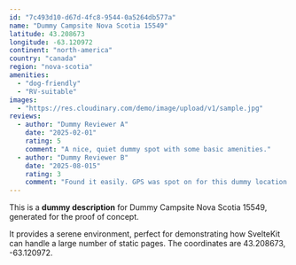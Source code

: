 ```yaml
---
id: "7c493d10-d67d-4fc8-9544-0a5264db577a"
name: "Dummy Campsite Nova Scotia 15549"
latitude: 43.208673
longitude: -63.120972
continent: "north-america"
country: "canada"
region: "nova-scotia"
amenities:
  - "dog-friendly"
  - "RV-suitable"
images:
  - "https://res.cloudinary.com/demo/image/upload/v1/sample.jpg"
reviews:
  - author: "Dummy Reviewer A"
    date: "2025-02-01"
    rating: 5
    comment: "A nice, quiet dummy spot with some basic amenities."
  - author: "Dummy Reviewer B"
    date: "2025-08-015"
    rating: 3
    comment: "Found it easily. GPS was spot on for this dummy location."
---
```


This is a **dummy description** for Dummy Campsite Nova Scotia 15549, generated for the proof of concept.

It provides a serene environment, perfect for demonstrating how SvelteKit can handle a large number of static pages. The coordinates are 43.208673, -63.120972.
